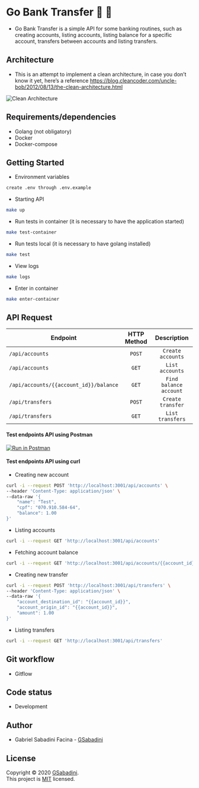 # Go Bank Transfer :bank: :money_with_wings: 
- Go Bank Transfer is a simple API for some banking routines, such as creating accounts, listing accounts, listing balance for a specific account, transfers between accounts and listing transfers.

## Architecture
-  This is an attempt to implement a clean architecture, in case you don’t know it yet, here’s a reference https://blog.cleancoder.com/uncle-bob/2012/08/13/the-clean-architecture.html

![Clean Architecture](cleanarch.png)

## Requirements/dependencies
- Golang (not obligatory)
- Docker
- Docker-compose

## Getting Started

- Environment variables

```sh
create .env through .env.example
```

- Starting API

```sh
make up
```

- Run tests in container (it is necessary to have the application started)

```sh
make test-container
```

- Run tests local (it is necessary to have golang installed)

```sh
make test
```

- View logs

```sh
make logs
```

- Enter in container

```sh
make enter-container
```

## API Request

| Endpoint        | HTTP Method           | Description       |
| --------------- | :---------------------: | :-----------------: |
| `/api/accounts` | `POST`                | `Create accounts` |
| `/api/accounts` | `GET`                 | `List accounts`   |
| `/api/accounts/{{account_id}}/balance`   | `GET`                |    `Find balance account` |
| `/api/transfers`| `POST`                | `Create transfer` |
| `/api/transfers`| `GET`                 | `List transfers`  |

#### Test endpoints API using Postman

[![Run in Postman](https://run.pstmn.io/button.svg)](https://app.getpostman.com/run-collection/6f08b3fd0e5eb169f75a)

#### Test endpoints API using curl

- Creating new account

```bash
curl -i --request POST 'http://localhost:3001/api/accounts' \
--header 'Content-Type: application/json' \
--data-raw '{
    "name": "Test",
    "cpf": "070.910.584-64",
    "balance": 1.00
}'
```

- Listing accounts

```bash
curl -i --request GET 'http://localhost:3001/api/accounts'
```

- Fetching account balance

```bash
curl -i --request GET 'http://localhost:3001/api/accounts/{{account_id}}/balance'
```

- Creating new transfer

```bash
curl -i --request POST 'http://localhost:3001/api/transfers' \
--header 'Content-Type: application/json' \
--data-raw '{
	"account_destination_id": "{{account_id}}",
	"account_origin_id": "{{account_id}}",
	"amount": 1.00
}'
```

- Listing transfers

```bash
curl -i --request GET 'http://localhost:3001/api/transfers'
```

## Git workflow
- Gitflow

## Code status
- Development

## Author
- Gabriel Sabadini Facina - [GSabadini](https://github.com/GSabadini)

## License
Copyright © 2020 [GSabadini](https://github.com/GSabadini).<br />
This project is [MIT](LICENSE) licensed.
